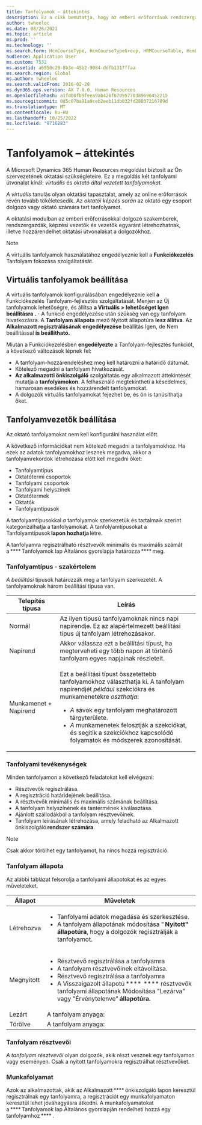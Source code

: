 ```yaml
---
title: Tanfolyamok – áttekintés
description: Ez a cikk bemutatja, hogy az emberi erőforrások rendszergazdái és vezetői hogyan használják a tanfolyamok funkcióit a dolgozók számára elérhető tanfolyamokra vonatkozó információk karbantartásához.
author: twheeloc
ms.date: 08/26/2021
ms.topic: article
ms.prod: ''
ms.technology: ''
ms.search.form: HcmCourseType, HcmCourseTypeGroup, HRMCourseTable, HcmLearningWorkspace
audience: Application User
ms.custom: 7532
ms.assetid: a6950c29-8b3e-45b2-9084-ddfb1317ffaa
ms.search.region: Global
ms.author: twheeloc
ms.search.validFrom: 2016-02-28
ms.dyn365.ops.version: AX 7.0.0, Human Resources
ms.openlocfilehash: a1fd00fb9feea9ab426f67095770389696452215
ms.sourcegitcommit: 0d5c07ba91a9ceb2eeb11db032fd28037216789d
ms.translationtype: MT
ms.contentlocale: hu-HU
ms.lasthandoff: 10/25/2022
ms.locfileid: "9716283"
---
```

# <a name="courses-overview"></a>Tanfolyamok – áttekintés

A Microsoft Dynamics 365 Human Resources megoldást biztosít az Ön szervezetének oktatási szükségleteire. Ez a megoldás két tanfolyami útvonalat kínál: *virtuális* és *oktató által vezetett tanfolyamokat*.

*A virtuális* tanulás olyan oktatási tapasztalat, amely az online erőforrások révén tovább tökéletesedik. Az *oktatói képzés során* az oktató egy csoport dolgozó vagy oktató számára tart tanfolyamot.

A oktatási modulban az emberi erőforrásokkal dolgozó szakemberek, rendszergazdák, képzési vezetők és vezetők egyaránt létrehozhatnak, illetve hozzárendelhet oktatási útvonalakat a dolgozókhoz.

> [!NOTE]
> A virtuális tanfolyamok használatához engedélyeznie kell a **Funkciókezelés** Tanfolyam fokozása szolgáltatását.

## <a name="set-up-virtual-courses"></a>Virtuális tanfolyamok beállítása

A virtuális tanfolyamok konfigurálásában engedélyeznie kell **a** Funkciókezelés Tanfolyam-fejlesztés szolgáltatását. Menjen az Új tanfolyamok lehetőségre, és állítsa **a Virtuális \> lehetőséget Igen beállításra** **.** **·** A funkció engedélyezése után szükség van egy tanfolyam hivatkozásra. A **Tanfolyam állapota** mező Nyitott állapotúra **lesz állítva**. Az **Alkalmazott regisztrálásának** **engedélyezése** beállítás Igen, de Nem beállítással **is beállítható.**

Miután a Funkciókezelésben **engedélyezte** a Tanfolyam-fejlesztés funkciót, a következő változások lépnek fel:

- A tanfolyam-hozzárendeléshez meg kell határozni a határidő dátumát.
- Kötelező megadni a tanfolyam hivatkozását.
- **Az alkalmazotti önkiszolgáló** szolgáltatás egy alkalmazott áttekintését mutatja a **tanfolyamokon**. A felhasználó megtekintheti a késedelmes, hamarosan esedékes és hozzárendelt tanfolyamokat.
- A dolgozók virtuális tanfolyamokat fejezhet be, és ön is tanúsíthatja őket.

## <a name="set-up-instructor-led-courses"></a>Tanfolyamvezetők beállítása

Az oktató tanfolyamokat nem kell konfigurálni használat előtt.

A következő információkat nem kötelező megadni a tanfolyamokhoz. Ha ezek az adatok tanfolyamokhoz lesznek megadva, akkor a tanfolyamrekordok létrehozása előtt kell megadni őket:

- Tanfolyamtípus
- Oktatótermi csoportok
- Tanfolyami csoportok
- Tanfolyami helyszínek
- Oktatótermek
- Oktatók
- Tanfolyamtípusok

A tanfolyamtípusokkal *a* tanfolyamok szerkezetük és tartalmaik szerint kategorizálhatja a tanfolyamokat. A tanfolyamtípusokat a Tanfolyamtípusok **lapon hozhatja** létre.

A tanfolyamra regisztrálható résztvevők minimális és maximális számát a **** Tanfolyamok lap Általános gyorslapja határozza **** meg.

### <a name="course-setup-type"></a>Tanfolyamtípus - szakértelem 

*A beállítási* típusok határozzák meg a tanfolyam szerkezetét. A tanfolyamoknak három beállítási típusa van.

| Telepítés típusa | Leírás |
|------|--------|
| Normál | Az ilyen típusú tanfolyamoknak nincs napi napirendje. Ez az alapértelmezett beállítási típus új tanfolyam létrehozásakor. |
| Napirend | Akkor válassza ezt a beállítási típust, ha megterveheti egy több napon át történő tanfolyam egyes napjainak részleteit. |
| Munkamenet + Napirend | <p>Ezt a beállítási típust összetettebb tanfolyamokhoz választhatja ki. A tanfolyam napirendjét *például* szekciókra és munkamenetekre *oszthatja*:</p><ul><li>*A* sávok egy tanfolyam meghatározott tárgyterülete.</li><li>*A* munkamenetek felosztják a szekciókat, és segítik a szekciókhoz kapcsolódó folyamatok és módszerek azonosítását.</li></ul> |

### <a name="course-tasks"></a>Tanfolyami tevékenységek

Minden tanfolyamon a következő feladatokat kell elvégezni:

- Résztvevők regisztrálása.
- A regisztráció határidejének beállítása.
- A résztvevők minimális és maximális számának beállítása.
- A tanfolyam helyszínének és tantermének kiválasztása.
- Ajánlott szállodákból a tanfolyam résztvevőinek.
- Tanfolyam leírásának létrehozása, amely feladható az Alkalmazott önkiszolgáló **rendszer számára**.

> [!NOTE]
> Csak akkor törölhet egy tanfolyamot, ha nincs hozzá regisztráció.

### <a name="course-statuses"></a>Tanfolyam állapota

Az alábbi táblázat felsorolja a tanfolyami állapotokat és az egyes műveleteket.

| Állapot | Műveletek |
|------|--------|
| Létrehozva | <ul><li>Tanfolyami adatok megadása és szerkesztése.</li><li>A tanfolyam állapotának módosítása " **Nyitott" állapotúra**, hogy a dolgozók regisztrálják a tanfolyamot.</li></ul> | 
| Megnyitott | <ul><li>Résztvevő regisztrálása a tanfolyamra</li><li>A tanfolyam résztvevőinek eltávolítása.</li><li>Résztvevő regisztrálása a tanfolyamra</li><li>A Visszaigazolt állapotú ****  **** résztvevők tanfolyami állapotának Módosítása "Lezárva" vagy "Érvénytelenve" **állapotúra.**</li></ul>|
| Lezárt | A tanfolyam anyaga: |
| Törölve | A tanfolyam anyaga: |

### <a name="course-participants"></a>Tanfolyam résztvevői

*A tanfolyam résztvevői* olyan dolgozók, akik részt vesznek egy tanfolyamon vagy eseményen. Csak a nyitott tanfolyamokra regisztrálhat résztvevőket.

### <a name="workflow"></a>Munkafolyamat

Azok az alkalmazottak, akik az Alkalmazott **** önkiszolgáló lapon keresztül regisztrálnak egy tanfolyamra, a regisztrációt egy munkafolyamaton keresztül lehet jóváhagyásra átkedni. A munkafolyamatokat a **** Tanfolyamok lap Általános gyorslapján rendelheti hozzá egy tanfolyamhoz **** .

